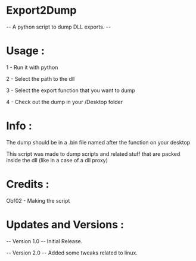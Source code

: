 # Export2Dump
-- A python script to dump DLL exports. --

# Usage :

1 - Run it with python

2 - Select the path to the dll

3 - Select the export function that you want to dump

4 - Check out the dump in your /Desktop folder

# Info :

The dump should be in a .bin file named after the function on your desktop

This script was made to dump scripts and related stuff that are packed inside the dll (like in a case of a dll proxy)

# Credits :

Obf02 - Making the script 

# Updates and Versions :

-- Version 1.0 -- Initial Release.

-- Version 2.0 -- Added some tweaks related to linux.

